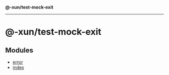 **@-xun/test-mock-exit**

***

# @-xun/test-mock-exit

## Modules

- [error](error/README.md)
- [index](index/README.md)
